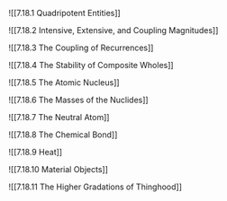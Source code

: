 
![[7.18.1 Quadripotent Entities]]

![[7.18.2 Intensive, Extensive, and Coupling Magnitudes]]

![[7.18.3 The Coupling of Recurrences]]

![[7.18.4 The Stability of Composite Wholes]]

![[7.18.5 The Atomic Nucleus]]

![[7.18.6 The Masses of the Nuclides]]

![[7.18.7 The Neutral Atom]]

![[7.18.8 The Chemical Bond]]

![[7.18.9 Heat]]

![[7.18.10 Material Objects]]

![[7.18.11 The Higher Gradations of Thinghood]]


